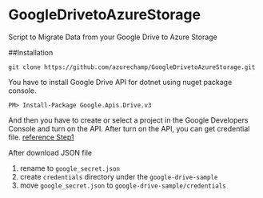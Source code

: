 # GoogleDrivetoAzureStorage
Script to Migrate Data from your Google Drive to Azure Storage 

##Installation

	git clone https://github.com/azurechamp/GoogleDrivetoAzureStorage.git

You have to install Google Drive API for dotnet using nuget package console.

	PM> Install-Package Google.Apis.Drive.v3

And then you have to create or select a project in the Google Developers Console and turn on the API. After turn on the API, you can get credential file. [reference Step1](https://developers.google.com/drive/v3/web/quickstart/dotnet)

After download JSON file
	
1. rename to `google_secret.json`
2. create `credentials` directory under the `google-drive-sample`
3. move `google_secret.json` to `google-drive-sample/credentials`

